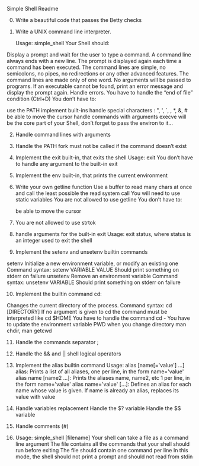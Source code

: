 Simple Shell Readme

0. Write a beautiful code that passes the Betty checks

1. Write a UNIX command line interpreter.

	Usage: simple_shell
	Your Shell should:

Display a prompt and wait for the user to type a command. A command line always ends with a new line.
The prompt is displayed again each time a command has been executed.
The command lines are simple, no semicolons, no pipes, no redirections or any other advanced features.
The command lines are made only of one word. No arguments will be passed to programs.
If an executable cannot be found, print an error message and display the prompt again.
Handle errors.
You have to handle the “end of file” condition (Ctrl+D)
You don’t have to:

use the PATH
implement built-ins
handle special characters : ", ', `, \, *, &, #
be able to move the cursor
handle commands with arguments
execve will be the core part of your Shell, don’t forget to pass the environ to it…

2. Handle command lines with arguments

3. Handle the PATH
   fork must not be called if the command doesn’t exist

4. Implement the exit built-in, that exits the shell
   Usage: exit
   You don’t have to handle any argument to the built-in exit

5. Implement the env built-in, that prints the current environment

6. Write your own getline function
   Use a buffer to read many chars at once and call the least possible the read system call
   You will need to use static variables
   You are not allowed to use getline
   	You don’t have to:

     be able to move the cursor

7. You are not allowed to use strtok

8. handle arguments for the built-in exit
   Usage: exit status, where status is an integer used to exit the shell

9. Implement the setenv and unsetenv builtin commands

setenv
Initialize a new environment variable, or modify an existing one
Command syntax: setenv VARIABLE VALUE
Should print something on stderr on failure
unsetenv
Remove an environment variable
Command syntax: unsetenv VARIABLE
Should print something on stderr on failure

10. Implement the builtin command cd:

Changes the current directory of the process.
Command syntax: cd [DIRECTORY]
If no argument is given to cd the command must be interpreted like cd $HOME
You have to handle the command cd -
You have to update the environment variable PWD when you change directory
man chdir, man getcwd

11. Handle the commands separator ;

12. Handle the && and || shell logical operators

13. Implement the alias builtin command
Usage: alias [name[='value'] ...]
alias: Prints a list of all aliases, one per line, in the form name='value'
alias name [name2 ...]: Prints the aliases name, name2, etc 1 per line, in the form name='value'
alias name='value' [...]: Defines an alias for each name whose value is given. If name is already an alias, replaces its value with value

14. Handle variables replacement
    Handle the $? variable
    Handle the $$ variable

15. Handle comments (#)

16.  Usage: simple_shell [filename]
Your shell can take a file as a command line argument
The file contains all the commands that your shell should run before exiting
The file should contain one command per line
In this mode, the shell should not print a prompt and should not read from stdin
